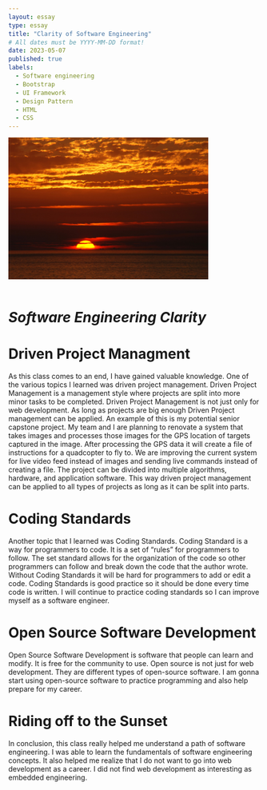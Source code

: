 ```yaml
---
layout: essay
type: essay
title: "Clarity of Software Engineering"
# All dates must be YYYY-MM-DD format!
date: 2023-05-07
published: true
labels:
  - Software engineering
  - Bootstrap
  - UI Framework
  - Design Pattern
  - HTML
  - CSS
---
```


<div class= "align-items">
<img width="400px" class="rounded float-start pe-4" src="../img/sunset.jpg">

  </div>
  <br>
  
# ***Software Engineering Clarity***

# **Driven Project Managment**
As this class comes to an end, I have gained valuable knowledge. One of the various topics I learned was driven project management. Driven Project Management is a management style where projects are split into more minor tasks to be completed. Driven Project Management is not just only for web development. As long as projects are big enough Driven Project management can be applied. An example of this is my potential senior capstone project. My team and I are planning to renovate a system that takes images and processes those images for the GPS location of targets captured in the image. After processing the GPS data it will create a file of instructions for a quadcopter to fly to. We are improving the current system for live video feed instead of images and sending live commands instead of creating a file. The project can be divided into multiple algorithms, hardware, and application software. This way driven project management can be applied to all types of projects as long as it can be split into parts.

# **Coding Standards**
Another topic that I learned was Coding Standards. Coding Standard is a way for programmers to code. It is a set of “rules” for programmers to follow. The set standard allows for the organization of the code so other programmers can follow and break down the code that the author wrote. Without Coding Standards it will be hard for programmers to add or edit a code. Coding Standards is good practice so it should be done every time code is written. I will continue to practice coding standards so I can improve myself as a software engineer.

# **Open Source Software Development**
Open Source Software Development is software that people can learn and modify. It is free for the community to use. Open source is not just for web development. They are different types of open-source software.  I am gonna start using open-source software to practice programming and also help prepare for my career.

# **Riding off to the Sunset** 
In conclusion, this class really helped me understand a path of software engineering. I was able to learn the fundamentals of software engineering concepts. It also helped me realize that I do not want to go into web development as a career. I did not find web development as interesting as embedded engineering. 
